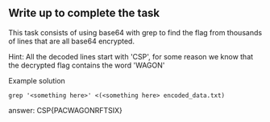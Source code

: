 ## Write up to complete the task

This task consists of using base64 with grep to find the flag from thousands of lines that are all base64 encrypted.

Hint: All the decoded lines start with 'CSP', for some reason we know that the decrypted flag contains the word 'WAGON'

Example solution
```console
grep '<something here>' <(<something here> encoded_data.txt)
```

answer: CSP{PACWAGONRFTSIX}
